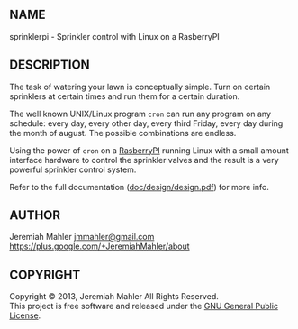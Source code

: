 
NAME
----

sprinklerpi - Sprinkler control with Linux on a RasberryPI

DESCRIPTION
-----------

The task of watering your lawn is conceptually simple.
Turn on certain sprinklers at certain times and run them for
a certain duration.

The well known UNIX/Linux program `cron` can run any program
on any schedule: every day, every other day, every third Friday,
every day during the month of august.  The possible combinations
are endless.

Using the power of `cron` on a [RasberryPI][rpi] running Linux with
a small amount interface hardware to control the sprinkler
valves and the result is a very powerful sprinkler control system.

  [rpi]: http://www.rasberrypi.org

Refer to the full documentation ([doc/design/design.pdf](https://github.com/jmahler/sprinklerpi/blob/build/doc/design/design.pdf?raw=true)) for more info.

AUTHOR
------

Jeremiah Mahler <jmmahler@gmail.com><br>
<https://plus.google.com/+JeremiahMahler/about>

COPYRIGHT
---------

Copyright &copy; 2013, Jeremiah Mahler All Rights Reserved.<br>
This project is free software and released under
the [GNU General Public License][gpl].

  [gpl]: http://www.gnu.org/licenses/gpl.html

